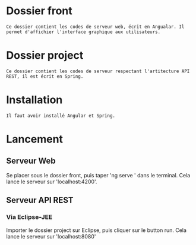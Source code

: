 # Dossier front
    Ce dossier contient les codes de serveur web, écrit en Angualar. Il permet d'affichier l'interface graphique aux utilisateurs.
# Dossier project
    Ce dossier contient les codes de serveur respectant l'artitecture API REST, il est écrit en Spring.
# Installation
    Il faut avoir installé Angular et Spring.
# Lancement
## Serveur Web
Se placer sous le dossier front, puis taper 'ng serve ' dans le terminal. Cela lance le serveur sur 'localhost:4200'.
## Serveur API REST
### Via Eclipse-JEE
Importer le dossier project sur Eclipse, puis cliquer sur le button run. Cela lance le serveur sur 'localhost:8080'
